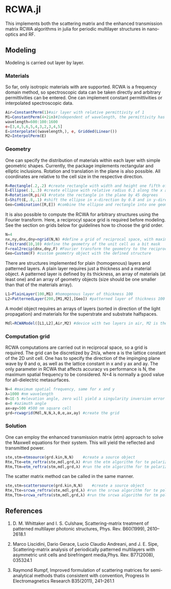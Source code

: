 # RCWA.jl

This implements both the scattering matrix and the enhanced transmission matrix RCWA algorithms in julia for periodic multilayer structures in nano-optics and RF.

## Modeling

Modeling is carried out layer by layer.

### Materials

So far, only isotropic materials with are supported. RCWA is a frequency domain method, so spectroscopic data can be taken directly and arbitrary permittivities can be entered. One can implement constant permittivities or interpolated spectroscopic data.

```julia
Air=ConstantPerm(1)#air layer with relative permittivity of 1
M1=ConstantPerm(4+2im)#Independent of wavelength, the permittivity has a value of 4+2i
wavelength=600:100:1600
e=[3,4,5,6,5,4,3,2,3,4,5]
E=interpolate((wavelength,), e, Gridded(Linear())
M2=InterpolPerm(E)
```


### Geometry

One can specify the distribution of materials within each layer with simple geometric shapes. Currently, the package implements rectangular and elliptic inclusions. Rotation and translation in the plane is also possible. All coordinates are relative to the cell size in the respective direction.

```julia
R=Rectangle(.2,.2) #create rectangle with width and height one fifth of the cell size
E=Ellipse(.1,.3) #create ellipse with relative radius 0.1 along the x axis and 0.3 along the y axis
R=Rotation(R,pi/4) #rotate the rectangle in the plane by 45 degrees
E=Shift(E,.8,.1) #shift the ellipse in x-direction by 0.8 and in y-direction by 0.1
Geo=Combination([R,E]) #combine the ellipse and rectangle into one geometry object
```

It is also possible to compute the RCWA for arbitrary structures using the Fourier transform. Here, a reciprocyl space grid is required before modeling. See the section on grids below for guidelines how to choose the grid order.

```julia
N=4
nx,ny,dnx,dny=ngrid(N,N) #define a grid of reciprocal space, with maximum spatial frequency N
f=bitrand(10,10) #define the geometry of the unit cell as a bit mask
F=real2recip(dnx,dny,F) #Fourier transform the geometry to the reciprocal space grid
Geo=Custom(F) #custom geometry object with the defined structure
```


There are structures implemented for plain (homogenous) layers and patterned layers. A plain layer requires just a thickness and a material object. A patterned layer is defined by its thickness, an array of materials (at least one) and an array of geometry objects (size should be one smaller than that of the materials array).

```julia
L1=PlainLayer(100,M1) #homogenous layer of thickness 100
L2=PatternedLayer(200,[M1,M2],[Geo]) #patterned layer of thickness 100 with inclusion of material M1 in a background of M2
```

A model object requires an arrays of layers (sorted in direction of the light propagation) and materials for the superstrate and substrate halfspaces.

```julia
Mdl=RCWAModel([L1,L2],Air,M2) #device with two layers in air, M2 is the substrate
```

### Computation grid

RCWA computations are carried out in reciprocal space, so a grid is required. The grid can be discretized by 2π/a, where a is the lattice constant of the 2D unit cell. One has to specify the direction of the impinging plane wave by θ and α, as well as the lattice constant in x and y ax and ay. The only parameter in RCWA that affects accuracy vs performance is N, the maximum spatial frequency to be considered. N=4 is normally a good value for all-dielectric metasurfaces.

```julia
N=4 #maximum spatial frequency, same for x and y
λ=1000 #nm wavelength
θ=1E-5 #elevation angle, zero will yield a singularity inversion error
α=0 #azimuth angle
ax=ay=500 #500 nm square cell
grd=rcwagrid(Mdl,N,N,λ,θ,α,ax,ay) #create the grid
```

### Solution

One can employ the enhanced transmission matrix (etm) approach to solve the Maxwell equations for their system. This will yield the reflected and transmitted power.

```julia
ste,stm=etmsource(grd.kin,N,N)    #create a source object
Rte,Tte=etm_reftra(ste,mdl,grd,λ) #run the etm algorithm for te polarization
Rtm,Ttm=etm_reftra(stm,mdl,grd,λ) #run the etm algorithm for tm polarization
```
The scatter matrix method can be called in the same manner.
```julia
ste,stm=scattersource(grd.kin,N,N)    #create a source object
Rte,Tte=srcwa_reftra(ste,mdl,grd,λ) #run the srcwa algorithm for te polarization
Rtm,Ttm=srcwa_reftra(stm,mdl,grd,λ) #run the srcwa algorithm for tm polarization
```

## References

1. D. M. Whittaker and I. S. Culshaw, Scattering-matrix treatment of patterned multilayer photonic structures, Phys. Rev. B60(1999), 2610–2618.1

2. Marco Liscidini, Dario Gerace, Lucio Claudio Andreani, and J. E. Sipe, Scattering-matrix analysis of periodically patterned multilayers with asymmetric unit cells and birefringent media,Phys. Rev. B77(2008), 035324.1

3. Raymond Rumpf, Improved formulation of scattering matrices for semi-analytical methods thatis consistent with convention, Progress In Electromagnetics Research B35(2011), 241–261.1
